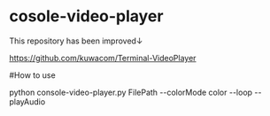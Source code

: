 # cosole-video-player

This repository has been improved↓

https://github.com/kuwacom/Terminal-VideoPlayer

#How to use

python console-video-player.py FilePath --colorMode color --loop --playAudio
